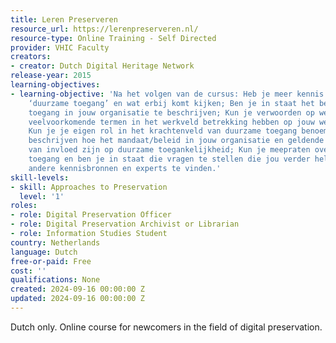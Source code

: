 ```yaml
---
title: Leren Preserveren
resource_url: https://lerenpreserveren.nl/
resource-type: Online Training - Self Directed
provider: VHIC Faculty
creators:
- creator: Dutch Digital Heritage Network
release-year: 2015
learning-objectives:
- learning-objective: 'Na het volgen van de cursus: Heb je meer kennis over het onderwerp
    ‘duurzame toegang’ en wat erbij komt kijken; Ben je in staat het belang van duurzame
    toegang in jouw organisatie te beschrijven; Kun je verwoorden op welke manier
    veelvoorkomende termen in het werkveld betrekking hebben op jouw werkzaamheden;
    Kun je je eigen rol in het krachtenveld van duurzame toegang benoemen; Kun je
    beschrijven hoe het mandaat/beleid in jouw organisatie en geldende wet- en regelgeving
    van invloed zijn op duurzame toegankelijkheid; Kun je meepraten over duurzame
    toegang en ben je in staat die vragen te stellen die jou verder helpen; Weet je
    andere kennisbronnen en experts te vinden.'
skill-levels:
- skill: Approaches to Preservation
  level: '1'
roles:
- role: Digital Preservation Officer
- role: Digital Preservation Archivist or Librarian
- role: Information Studies Student
country: Netherlands
language: Dutch
free-or-paid: Free
cost: ''
qualifications: None
created: 2024-09-16 00:00:00 Z
updated: 2024-09-16 00:00:00 Z
---
```


Dutch only. Online course for newcomers in the field of digital preservation.
